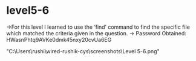 # level5-6

→For this level I learned to use the ‘find’ command to find the specific file which matched the criteria given in the question.
→ Password Obtained: HWasnPhtq9AVKe0dmk45nxy20cvUa6EG

"C:\Users\rushi\wired-rushik-cys\screenshots\Level 5-6.png"